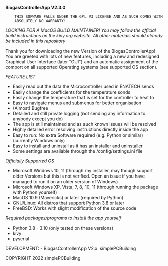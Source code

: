 		
				
**BiogasControllerApp V2.3.0**
				
		THIS SOFWARE FALLS UNDER THE GPL V3 LICENSE AND AS SUCH COMES WITH
		ABSOLUTELY NO WARRANTY!
		
*LOOKING FOR A MacOS BUILD MAINTAINER! You may follow the official build instructions on the kivy.org website. All other materials should already be included in this repository*

Thank you for downloading the new Version of the BiogasControllerApp! You are greeted with 
lots of new features, including a new and redesigned Graphical User Interface (later "GUI")
and an automatic assignment of the comport on all supported Operating systems (see supported OS section). 
	
	
	
*FEATURE LIST*
- Easily read out the data the Microcontroller used in ENATECH sends
- Easily change the coefficients for the temperature sonds
- Easily change the temperature that is set for the controller to heat to
- Easy to navigate menus and submenus for better organisation
- (Almost) Bugfree
- Detailed and still private logging (not sending any information to anybody except you do)
- The app is still maintained and as such known issues will be resolved
- Highly detailed error resolving instructions directly inside the app 
- Easy to run: No extra Software required (e.g. Python or similar) (currently Windows only)
- Easy to install and uninstall as it has an installer and uninstaller
- Some settings are available through the /config/settings.ini file
	
	

*Officially Supported OS*
- Microsoft Windows 10, 11 (through my installer, may though support older Versions but this is not verified. Open an issue if you have managed to run it on an older version of Windows)
- Microsoft Windows XP, Vista, 7, 8, 10, 11 (through running the package with Python yourself)
- MacOS 10.9 (Mavericks) or later (required by Python)
- GNU/Linux: All distros that support Python 3.8 or later
- FreeBSD: Works with slight modification of the source code 


*Required packages/programs to install the app yourself*
- Python 3.8 - 3.10 (only tested on these versions)
- kivy
- pyserial


DEVELOPMENT:
	- BiogasControllerApp V2.x: simplePCBuilding
	

	
 COPYRIGHT 2022 simplePCBuilding


	
		

